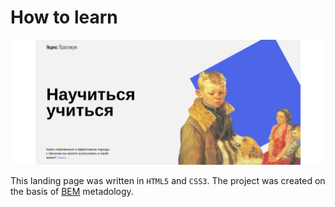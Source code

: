#  How to learn

![Preview](https://raw.githubusercontent.com/ctacbarada/FRONT/main/images/ScrHTL.png)

This landing page was written in `HTML5` and `CSS3`. The project was created on the basis of [BEM](https://en.bem.info/) metadology.
